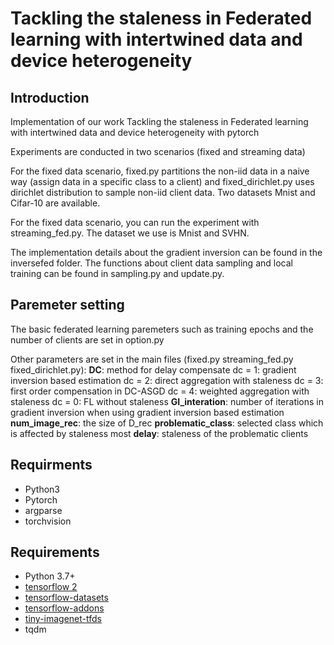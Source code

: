 # Tackling the staleness in Federated learning with intertwined data and device heterogeneity 

## Introduction
Implementation of our work Tackling the staleness in Federated learning with intertwined data and device heterogeneity with pytorch

Experiments are conducted in two scenarios (fixed and streaming data)

For the fixed data scenario, fixed.py partitions the non-iid data in a naive way (assign data in a specific class to a client) and fixed_dirichlet.py uses dirichlet distribution to sample non-iid client data. Two datasets Mnist and Cifar-10 are available.

For the fixed data scenario, you can run the experiment with streaming_fed.py. The dataset we use is Mnist and SVHN.

The implementation details about the gradient inversion can be found in the inversefed folder. The functions about client data sampling and local training can be found in sampling.py and update.py.

## Paremeter setting

The basic federated learning paremeters such as training epochs and the number of clients are set in option.py

Other parameters are set in the main files (fixed.py streaming_fed.py fixed_dirichlet.py):
**DC**: method for delay compensate
dc = 1: gradient inversion based estimation
dc = 2: direct aggregation with staleness
dc = 3: first order compensation in DC-ASGD
dc = 4: weighted aggregation with staleness
dc = 0: FL without staleness
**GI_interation**: number of iterations in gradient inversion when using gradient inversion based estimation
**num_image_rec**: the size of D_rec
**problematic_class**: selected class which is affected by staleness most
**delay**: staleness of the problematic clients

 


## Requirments

* Python3
* Pytorch
* argparse
* torchvision

  
## Requirements
* Python 3.7+
* [tensorflow 2](https://www.tensorflow.org/install)
* [tensorflow-datasets](https://github.com/tensorflow/datasets)
* [tensorflow-addons](https://github.com/tensorflow/addons)
* [tiny-imagenet-tfds](https://github.com/ksachdeva/tiny-imagenet-tfds)
* tqdm


